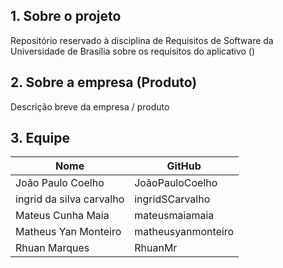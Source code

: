 ## 1. Sobre o projeto
Repositório reservado à disciplina de Requisitos de Software da Universidade  de Brasília sobre os requisitos do aplicativo ()
## 2. Sobre a empresa (Produto)
Descrição breve da empresa / produto 

## 3. Equipe
  

| Nome  | GitHub |
| ------------- | ------------- |
| João Paulo Coelho | JoãoPauloCoelho  |
| ingrid da silva carvalho | ingridSCarvalho |
| Mateus Cunha Maia | mateusmaiamaia  |
| Matheus Yan Monteiro| matheusyanmonteiro |
| Rhuan Marques  | RhuanMr  |
